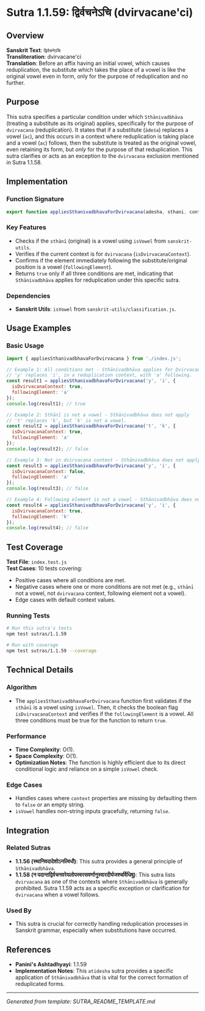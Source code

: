 # Sutra 1.1.59: द्विर्वचनेऽचि (dvirvacane'ci)

## Overview

**Sanskrit Text**: `द्विर्वचनेऽचि`  
**Transliteration**: dvirvacane'ci  
**Translation**: Before an affix having an initial vowel, which causes reduplication, the substitute which takes the place of a vowel is like the original vowel even in form, only for the purpose of reduplication and no further.

## Purpose

This sutra specifies a particular condition under which `Sthānivadbhāva` (treating a substitute as its original) applies, specifically for the purpose of `dvirvacana` (reduplication). It states that if a substitute (`ādeśa`) replaces a vowel (`ac`), and this occurs in a context where reduplication is taking place and a vowel (`ac`) follows, then the substitute is treated as the original vowel, even retaining its form, but *only* for the purpose of that reduplication. This sutra clarifies or acts as an exception to the `dvirvacana` exclusion mentioned in Sutra 1.1.58.

## Implementation

### Function Signature
```javascript
export function appliesSthanivadbhavaForDvirvacana(adesha, sthani, context) { /* ... */ }
```

### Key Features
- Checks if the `sthānī` (original) is a vowel using `isVowel` from `sanskrit-utils`.
- Verifies if the current context is for `dvirvacana` (`isDvirvacanaContext`).
- Confirms if the element immediately following the substitute/original position is a vowel (`followingElement`).
- Returns `true` only if all three conditions are met, indicating that `Sthānivadbhāva` applies for reduplication under this specific sutra.

### Dependencies
- **Sanskrit Utils**: `isVowel` from `sanskrit-utils/classification.js`.

## Usage Examples

### Basic Usage
```javascript
import { appliesSthanivadbhavaForDvirvacana } from './index.js';

// Example 1: All conditions met - Sthānivadbhāva applies for Dvirvacana
// 'y' replaces 'i', in a reduplication context, with 'a' following.
const result1 = appliesSthanivadbhavaForDvirvacana('y', 'i', {
  isDvirvacanaContext: true,
  followingElement: 'a'
});
console.log(result1); // true

// Example 2: Sthānī is not a vowel - Sthānivadbhāva does not apply
// 't' replaces 'k', but 'k' is not a vowel.
const result2 = appliesSthanivadbhavaForDvirvacana('t', 'k', {
  isDvirvacanaContext: true,
  followingElement: 'a'
});
console.log(result2); // false

// Example 3: Not in dvirvacana context - Sthānivadbhāva does not apply
const result3 = appliesSthanivadbhavaForDvirvacana('y', 'i', {
  isDvirvacanaContext: false,
  followingElement: 'a'
});
console.log(result3); // false

// Example 4: Following element is not a vowel - Sthānivadbhāva does not apply
const result4 = appliesSthanivadbhavaForDvirvacana('y', 'i', {
  isDvirvacanaContext: true,
  followingElement: 'k'
});
console.log(result4); // false
```

## Test Coverage

**Test File**: `index.test.js`  
**Test Cases**: 10 tests covering:
- Positive cases where all conditions are met.
- Negative cases where one or more conditions are not met (e.g., `sthānī` not a vowel, not `dvirvacana` context, following element not a vowel).
- Edge cases with default context values.

### Running Tests
```bash
# Run this sutra's tests
npm test sutras/1.1.59

# Run with coverage
npm test sutras/1.1.59 --coverage
```

## Technical Details

### Algorithm
- The `appliesSthanivadbhavaForDvirvacana` function first validates if the `sthānī` is a vowel using `isVowel`. Then, it checks the boolean flag `isDvirvacanaContext` and verifies if the `followingElement` is a vowel. All three conditions must be true for the function to return `true`.

### Performance
- **Time Complexity**: O(1).
- **Space Complexity**: O(1).
- **Optimization Notes**: The function is highly efficient due to its direct conditional logic and reliance on a simple `isVowel` check.

### Edge Cases
- Handles cases where `context` properties are missing by defaulting them to `false` or an empty string.
- `isVowel` handles non-string inputs gracefully, returning `false`.

## Integration

### Related Sutras
- **1.1.56 (स्थानिवदादेशोऽनल्विधौ)**: This sutra provides a general principle of `Sthānivadbhāva`.
- **1.1.58 (न पदान्तद्विर्वचनवरेयलोपस्वरसवर्णानुस्वारदीर्घजश्चर्विधिषु)**: This sutra lists `dvirvacana` as one of the contexts where `Sthānivadbhāva` is generally prohibited. Sutra 1.1.59 acts as a specific exception or clarification for `dvirvacana` when a vowel follows.

### Used By
- This sutra is crucial for correctly handling reduplication processes in Sanskrit grammar, especially when substitutions have occurred.

## References

- **Panini's Ashtadhyayi**: 1.1.59
- **Implementation Notes**: This `atidesha` sutra provides a specific application of `Sthānivadbhāva` that is vital for the correct formation of reduplicated forms.

---

*Generated from template: SUTRA_README_TEMPLATE.md*
